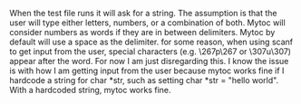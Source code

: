 When the test file runs it will ask for a string.
The assumption is that the user will type either letters, numbers, or a combination of both.
Mytoc will consider numbers as words if they are in between delimiters.
Mytoc by default will use a space as the delimiter.
for some reason, when using scanf to get input from the user, special characters (e.g. \267p\267 or \307u\307) appear after the word. For now I am just disregarding this. I know the issue is with how I am getting input from the user because mytoc works fine if I hardcode a string for char *str, such as setting char *str = "hello world". With a hardcoded string, mytoc works fine.